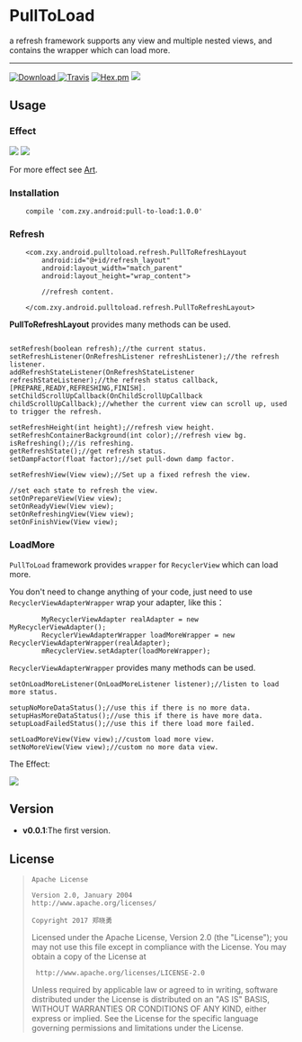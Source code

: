 # **PullToLoad**
a refresh framework supports any view and multiple nested views, and contains the wrapper which can load more. 

----

[ ![Download](https://api.bintray.com/packages/sunzxyong/maven/PullToLoad/images/download.svg) ](https://bintray.com/sunzxyong/maven/PullToLoad/_latestVersion)[![Travis](https://img.shields.io/travis/rust-lang/rust.svg)]() [![Hex.pm](https://img.shields.io/hexpm/l/plug.svg)]() ![](https://img.shields.io/badge/library-lightweight-yellow.svg)

## **Usage**

### **Effect**
![](https://github.com/Sunzxyong/pull-to-load/blob/master/art/refresh_2.gif)
![](https://github.com/Sunzxyong/pull-to-load/blob/master/art/refresh_3.gif)

For more effect see [Art](https://github.com/Sunzxyong/pull-to-load/tree/master/art).
### **Installation**

```
    compile 'com.zxy.android:pull-to-load:1.0.0'
```

### **Refresh**

```
    <com.zxy.android.pulltoload.refresh.PullToRefreshLayout
        android:id="@+id/refresh_layout"
        android:layout_width="match_parent"
        android:layout_height="wrap_content">

        //refresh content.

    </com.zxy.android.pulltoload.refresh.PullToRefreshLayout>
```

**PullToRefreshLayout** provides many methods can be used.

```

setRefresh(boolean refresh);//the current status.
setRefreshListener(OnRefreshListener refreshListener);//the refresh listener.
addRefreshStateListener(OnRefreshStateListener refreshStateListener);//the refresh status callback,[PREPARE,READY,REFRESHING,FINISH].
setChildScrollUpCallback(OnChildScrollUpCallback childScrollUpCallback);//whether the current view can scroll up, used to trigger the refresh.

setRefreshHeight(int height);//refresh view height.
setRefreshContainerBackground(int color);//refresh view bg.
isRefreshing();//is refreshing.
getRefreshState();//get refresh status.
setDampFactor(float factor);//set pull-down damp factor.

setRefreshView(View view);//Set up a fixed refresh the view.

//set each state to refresh the view.
setOnPrepareView(View view);
setOnReadyView(View view);
setOnRefreshingView(View view);
setOnFinishView(View view);
```

### **LoadMore**

`PullToLoad` framework provides `wrapper` for `RecyclerView` which can load more.

You don't need to change anything of your code, just need to use `RecyclerViewAdapterWrapper` wrap your adapter, like this：

```
        MyRecyclerViewAdapter realAdapter = new MyRecyclerViewAdapter();
        RecyclerViewAdapterWrapper loadMoreWrapper = new RecyclerViewAdapterWrapper(realAdapter);
        mRecyclerView.setAdapter(loadMoreWrapper);
```

`RecyclerViewAdapterWrapper` provides many methods can be used.

```
setOnLoadMoreListener(OnLoadMoreListener listener);//listen to load more status.

setupNoMoreDataStatus();//use this if there is no more data.
setupHasMoreDataStatus();//use this if there is have more data.
setupLoadFailedStatus();//use this if there load more failed.

setLoadMoreView(View view);//custom load more view.
setNoMoreView(View view);//custom no more data view.
```

The Effect:

![](https://github.com/Sunzxyong/pull-to-load/blob/master/art/loadmore.gif)

## **Version**
* **v0.0.1**:The first version.

## **License**

>
>     Apache License
>
>     Version 2.0, January 2004
>     http://www.apache.org/licenses/
>
>     Copyright 2017 郑晓勇
>
>  Licensed under the Apache License, Version 2.0 (the "License");
>  you may not use this file except in compliance with the License.
>  You may obtain a copy of the License at
>
>      http://www.apache.org/licenses/LICENSE-2.0
>
>  Unless required by applicable law or agreed to in writing, software
>  distributed under the License is distributed on an "AS IS" BASIS,
>  WITHOUT WARRANTIES OR CONDITIONS OF ANY KIND, either express or implied.
>  See the License for the specific language governing permissions and
>  limitations under the License. 

